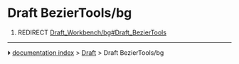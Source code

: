 # Draft BezierTools/bg
1.  REDIRECT [Draft_Workbench/bg#Draft_BezierTools](Draft_Workbench/bg#Draft_BezierTools.md)



---
⏵ [documentation index](../README.md) > [Draft](Draft_Workbench.md) > Draft BezierTools/bg
